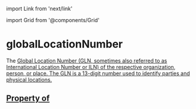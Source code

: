 import Link from 'next/link'
  
import Grid from '@components/Grid'

# globalLocationNumber

The <a href="http://www.gs1.org/gln">Global Location Number</Link> (GLN, sometimes also referred to as International Location Number or ILN) of the respective organization, person, or place. The GLN is a 13-digit number used to identify parties and physical locations.

## Property of



